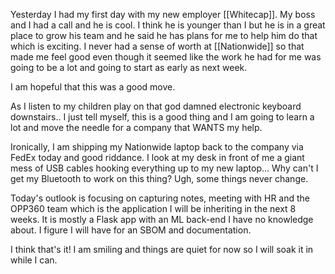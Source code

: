 Yesterday I had my first day with my new employer [[Whitecap]]. My boss and I had a call and he is cool. I think he is younger than I but he is in a great place to grow his team and he said he has plans for me to help him do that which is exciting. I never had a sense of worth at [[Nationwide]] so that made me feel good even though it seemed like the work he had for me was going to be a lot and going to start as early as next week.

I am hopeful that this was a good move. 

As I listen to my children play on that god damned electronic keyboard downstairs.. I just tell myself, this is a good thing and I am going to learn a lot and move the needle for a company that WANTS my help.

Ironically, I am shipping my Nationwide laptop back to the company via FedEx today and good riddance. I look at my desk in front of me a giant mess of USB cables hooking everything up to my new laptop... Why can't I get my Bluetooth to work on this thing? Ugh, some things never change.

Today's outlook is focusing on capturing notes, meeting with HR and the OPP360 team which is the application I will be inheriting in the next 8 weeks. It is mostly a Flask app with an ML back-end I have no knowledge about. I figure I will have for an SBOM and documentation.

I think that's it! I am smiling and things are quiet for now so I will soak it in while I can.